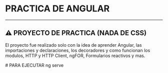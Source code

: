 # PRACTICA DE ANGULAR

---
⚠️ PROYECTO DE PRACTICA (NADA DE CSS)
---

El proyecto fue realizado solo con la idea de aprender Angular, las importaciones y declaraciones, los decoradores y como funcionan los modulos, HTTP y HTTP Client, ngFOR, Formularios reactivos y mas.


</hr>
# PARA EJECUTAR
ng serve
